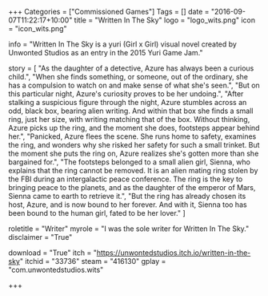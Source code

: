 +++
Categories = ["Commissioned Games"]
Tags = []
date = "2016-09-07T11:22:17+10:00"
title = "Written In The Sky"
logo = "logo_wits.png"
icon = "icon_wits.png"

info = "Written In The Sky is a yuri (Girl x Girl) visual novel created by Unwonted Studios as an entry in the 2015 Yuri Game Jam."

story = [
	"As the daughter of a detective, Azure has always been a curious child.",
	"When she finds something, or someone, out of the ordinary, she has a compulsion to watch on and make sense of what she's seen.",
	"But on this particular night, Azure's curiosity proves to be her undoing.",
	"After stalking a suspicious figure through the night, Azure stumbles across an odd, black box, bearing alien writing. And within that box she finds a small ring, just her size, with writing matching that of the box. Without thinking, Azure picks up the ring, and the moment she does, footsteps appear behind her.",
	"Panicked, Azure flees the scene. She runs home to safety, examines the ring, and wonders why she risked her safety for such a small trinket. But the moment she puts the ring on, Azure realizes she's gotten more than she bargained for.",
	"The footsteps belonged to a small alien girl, Sienna, who explains that the ring cannot be removed. It is an alien mating ring stolen by the FBI during an intergalactic peace conference. The ring is the key to bringing peace to the planets, and as the daughter of the emperor of Mars, Sienna came to earth to retrieve it.",
	"But the ring has already chosen its host, Azure, and is now bound to her forever. And with it, Sienna too has been bound to the human girl, fated to be her lover."
]

roletitle = "Writer"
myrole = "I was the sole writer for Written In The Sky."
disclaimer = "True"

download = "True"
itch = "https://unwontedstudios.itch.io/written-in-the-sky"
itchid = "33736"
steam = "416130"
gplay = "com.unwontedstudios.wits"

+++